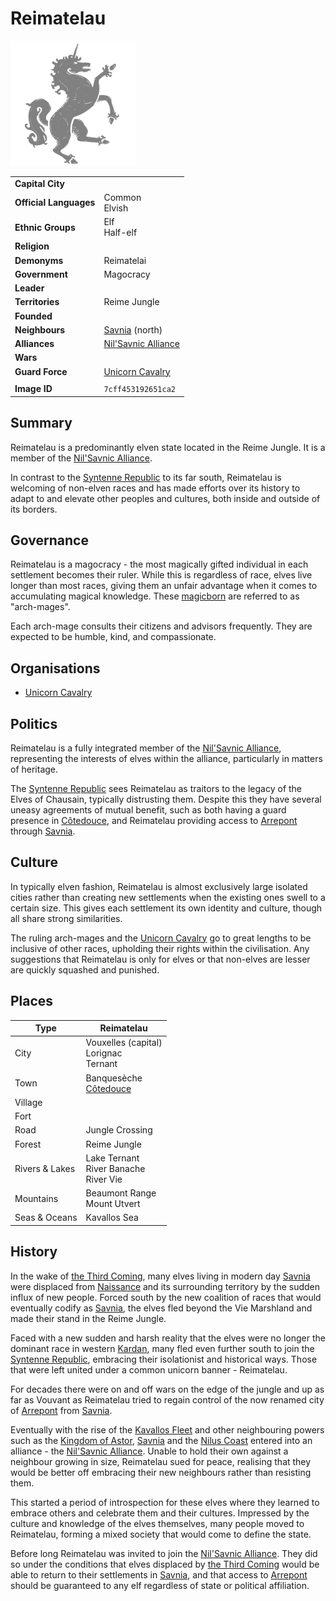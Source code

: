 # Reimatelau

<img src="https://raw.githubusercontent.com/jesskelsall/astarus-images/main/symbols/7cff453192651ca2.png" height="200" />

|||
| --- | --- |
| **Capital City** | | civilisation.2
| **Official Languages** | Common<br>Elvish |
| **Ethnic Groups** | Elf<br>Half-elf |
| **Religion** | |
| **Demonyms** | Reimatelai |
| **Government** | Magocracy |
| **Leader** | |
| **Territories** | Reime Jungle |
| **Founded** | |
| **Neighbours** | [Savnia](savnia.md) (north) |
| **Alliances** | [Nil'Savnic Alliance](../nilsavnic-alliance.md) |
| **Wars** | |
| **Guard Force** | [Unicorn Cavalry](../../../organisations/guards/unicorn-cavalry.md) |
|||
| **Image ID** | `7cff453192651ca2` |

## Summary

Reimatelau is a predominantly elven state located in the Reime Jungle. It is a member of the [Nil'Savnic Alliance](../nilsavnic-alliance.md).

In contrast to the [Syntenne Republic](../../syntenne-republic/syntenne-republic.md) to its far south, Reimatelau is welcoming of non-elven races and has made efforts over its history to adapt to and elevate other peoples and cultures, both inside and outside of its borders.

## Governance

Reimatelau is a magocracy - the most magically gifted individual in each settlement becomes their ruler. While this is regardless of race, elves live longer than most races, giving them an unfair advantage when it comes to accumulating magical knowledge. These [magicborn](../../kingdom-of-astor/magicborn.md) are referred to as "arch-mages".

Each arch-mage consults their citizens and advisors frequently. They are expected to be humble, kind, and compassionate.

## Organisations

- [Unicorn Cavalry](../../../organisations/guards/unicorn-cavalry.md)

## Politics

Reimatelau is a fully integrated member of the [Nil'Savnic Alliance](../nilsavnic-alliance.md), representing the interests of elves within the alliance, particularly in matters of heritage.

The [Syntenne Republic](../../syntenne-republic/syntenne-republic.md) sees Reimatelau as traitors to the legacy of the Elves of Chausain, typically distrusting them. Despite this they have several uneasy agreements of mutual benefit, such as both having a guard presence in [Côtedouce](../../../places/towns/cotedouce.md), and Reimatelau providing access to [Arrepont](../../../places/cities/arrepont.md) through [Savnia](savnia.md).

## Culture

In typically elven fashion, Reimatelau is almost exclusively large isolated cities rather than creating new settlements when the existing ones swell to a certain size. This gives each settlement its own identity and culture, though all share strong similarities.

The ruling arch-mages and the [Unicorn Cavalry](../../../organisations/guards/unicorn-cavalry.md) go to great lengths to be inclusive of other races, upholding their rights within the civilisation. Any suggestions that Reimatelau is only for elves or that non-elves are lesser are quickly squashed and punished.

## Places

| Type | Reimatelau |
| --- | --- |
| City | Vouxelles (capital)<br>Lorignac<br>Ternant |
| Town | Banquesèche<br>[Côtedouce](../../../places/towns/cotedouce.md) |
| Village | |
| Fort | |
| Road | Jungle Crossing |
| Forest | Reime Jungle |
| Rivers & Lakes | Lake Ternant<br>River Banache<br>River Vie |
| Mountains | Beaumont Range<br>Mount Utvert |
| Seas & Oceans | Kavallos Sea |

## History

In the wake of [the Third Coming](../../../history/events/the-third-coming.md), many elves living in modern day [Savnia](savnia.md) were displaced from [Naissance](../../../places/cities/arrepont.md) and its surrounding territory by the sudden influx of new people. Forced south by the new coalition of races that would eventually codify as [Savnia](savnia.md), the elves fled beyond the Vie Marshland and made their stand in the Reime Jungle.

Faced with a new sudden and harsh reality that the elves were no longer the dominant race in western [Kardan](../../../places/continents/kardan.md), many fled even further south to join the [Syntenne Republic](../../syntenne-republic/syntenne-republic.md), embracing their isolationist and historical ways. Those that were left united under a common unicorn banner - Reimatelau.

For decades there were on and off wars on the edge of the jungle and up as far as Vouvant as Reimatelau tried to regain control of the now renamed city of [Arrepont](../../../places/cities/arrepont.md) from [Savnia](savnia.md).

Eventually with the rise of the [Kavallos Fleet](../../kavallos-fleet/kavallos-fleet.md) and other neighbouring powers such as the [Kingdom of Astor](../../kingdom-of-astor/kingdom-of-astor.md), [Savnia](savnia.md) and the [Nilus Coast](nilus-coast.md) entered into an alliance - the [Nil'Savnic Alliance](../nilsavnic-alliance.md). Unable to hold their own against a neighbour growing in size, Reimatelau sued for peace, realising that they would be better off embracing their new neighbours rather than resisting them.

This started a period of introspection for these elves where they learned to embrace others and celebrate them and their cultures. Impressed by the culture and knowledge of the elves themselves, many people moved to Reimatelau, forming a mixed society that would come to define the state.

Before long Reimatelau was invited to join the [Nil'Savnic Alliance](../nilsavnic-alliance.md). They did so under the conditions that elves displaced by [the Third Coming](../../../history/events/the-third-coming.md) would be able to return to their settlements in [Savnia](savnia.md), and that access to [Arrepont](../../../places/cities/arrepont.md) should be guaranteed to any elf regardless of state or political affiliation.
